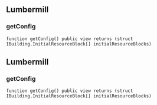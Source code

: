 ## Lumbermill








### getConfig

```solidity
function getConfig() public view returns (struct IBuilding.InitialResourceBlock[] initialResourceBlocks)
```







## Lumbermill








### getConfig

```solidity
function getConfig() public view returns (struct IBuilding.InitialResourceBlock[] initialResourceBlocks)
```







